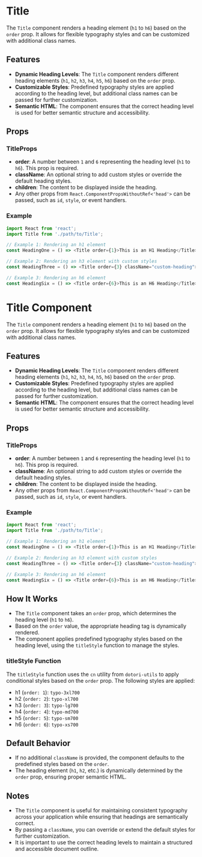 # Title

The `Title` component renders a heading element (`h1` to `h6`) based on the `order` prop. It allows for flexible typography styles and can be customized with additional class names.

## Features

- **Dynamic Heading Levels**: The `Title` component renders different heading elements (`h1`, `h2`, `h3`, `h4`, `h5`, `h6`) based on the `order` prop.
- **Customizable Styles**: Predefined typography styles are applied according to the heading level, but additional class names can be passed for further customization.
- **Semantic HTML**: The component ensures that the correct heading level is used for better semantic structure and accessibility.

## Props

### TitleProps

- **order**: A number between `1` and `6` representing the heading level (`h1` to `h6`). This prop is required.
- **className**: An optional string to add custom styles or override the default heading styles.
- **children**: The content to be displayed inside the heading.
- Any other props from `React.ComponentPropsWithoutRef<'head'>` can be passed, such as `id`, `style`, or event handlers.

### Example

```typescript
import React from 'react';
import Title from './path/to/Title';

// Example 1: Rendering an h1 element
const HeadingOne = () => <Title order={1}>This is an H1 Heading</Title>;

// Example 2: Rendering an h3 element with custom styles
const HeadingThree = () => <Title order={3} className="custom-heading">This is an H3 Heading</Title>;

// Example 3: Rendering an h6 element
const HeadingSix = () => <Title order={6}>This is an H6 Heading</Title>;
```

# Title Component

The `Title` component renders a heading element (`h1` to `h6`) based on the `order` prop. It allows for flexible typography styles and can be customized with additional class names.

## Features

- **Dynamic Heading Levels**: The `Title` component renders different heading elements (`h1`, `h2`, `h3`, `h4`, `h5`, `h6`) based on the `order` prop.
- **Customizable Styles**: Predefined typography styles are applied according to the heading level, but additional class names can be passed for further customization.
- **Semantic HTML**: The component ensures that the correct heading level is used for better semantic structure and accessibility.

## Props

### TitleProps

- **order**: A number between `1` and `6` representing the heading level (`h1` to `h6`). This prop is required.
- **className**: An optional string to add custom styles or override the default heading styles.
- **children**: The content to be displayed inside the heading.
- Any other props from `React.ComponentPropsWithoutRef<'head'>` can be passed, such as `id`, `style`, or event handlers.

### Example

```typescript
import React from 'react';
import Title from './path/to/Title';

// Example 1: Rendering an h1 element
const HeadingOne = () => <Title order={1}>This is an H1 Heading</Title>;

// Example 2: Rendering an h3 element with custom styles
const HeadingThree = () => <Title order={3} className="custom-heading">This is an H3 Heading</Title>;

// Example 3: Rendering an h6 element
const HeadingSix = () => <Title order={6}>This is an H6 Heading</Title>;
```

## How It Works

- The `Title` component takes an `order` prop, which determines the heading level (`h1` to `h6`).
- Based on the `order` value, the appropriate heading tag is dynamically rendered.
- The component applies predefined typography styles based on the heading level, using the `titleStyle` function to manage the styles.

### titleStyle Function

The `titleStyle` function uses the `cn` utility from `dotori-utils` to apply conditional styles based on the `order` prop. The following styles are applied:

- h1 (`order: 1`): `typo-3xl700`
- h2 (`order: 2`): `typo-xl700`
- h3 (`order: 3`): `typo-lg700`
- h4 (`order: 4`): `typo-md700`
- h5 (`order: 5`): `typo-sm700`
- h6 (`order: 6`): `typo-xs700`

## Default Behavior

- If no additional `className` is provided, the component defaults to the predefined styles based on the `order`.
- The heading element (`h1`, `h2`, etc.) is dynamically determined by the `order` prop, ensuring proper semantic HTML.

## Notes

- The `Title` component is useful for maintaining consistent typography across your application while ensuring that headings are semantically correct.
- By passing a `className`, you can override or extend the default styles for further customization.
- It is important to use the correct heading levels to maintain a structured and accessible document outline.
